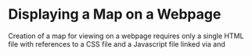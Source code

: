# Displaying a Map on a Webpage

Creation of a map for viewing on a webpage requires only a single HTML file with references to a CSS file and a Javascript file linked via <link> and <script> tags in the <head> section of the HTML document. Another <script> tag inside the body of a document is used to draw a tilelayer over the `L.map` object to display tiles requested from a tile provider. 